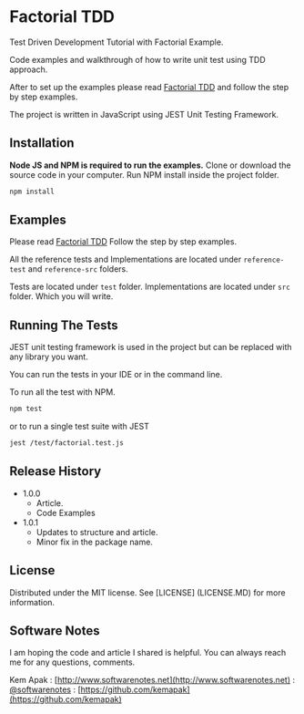 # Factorial TDD

Test Driven Development Tutorial with Factorial Example.

Code examples and walkthrough of how to write unit test using TDD approach.

After to set up the examples please read [Factorial TDD](factorial-tdd.md) and follow the step by step examples.

The project is written in JavaScript using JEST Unit Testing Framework.

## Installation

**Node JS and NPM is required to run the examples.**
Clone or download the source code in your computer.
Run NPM install inside the project folder.

```sh
npm install
```

## Examples

Please read [Factorial TDD](factorial-tdd.md)
Follow the step by step examples.

All the reference tests and Implementations are located under `reference-test` and `reference-src` folders.

Tests are located under `test` folder.
Implementations are located under `src` folder. Which you will write.

## Running The Tests
JEST unit testing framework is used in the project but can be replaced with any library you want.

You can run the tests in your IDE or in the command line.

To run all the test with NPM.

```sh
npm test
```

or to run a single test suite with JEST

```sh
jest /test/factorial.test.js
```

## Release History

* 1.0.0
	* Article.
	* Code Examples
* 1.0.1
	* Updates to structure and article.
	* Minor fix in the package name.

## License
Distributed under the MIT license. See [LICENSE] (LICENSE.MD) for more information.

## Software Notes

I am hoping the code and article I shared is helpful. You can always reach me for any questions, comments.

Kem Apak
: [http://www.softwarenotes.net](http://www.softwarenotes.net)
: [@softwarenotes](https://twitter.com/softwarenotes)
: [https://github.com/kemapak](https://github.com/kemapak)



